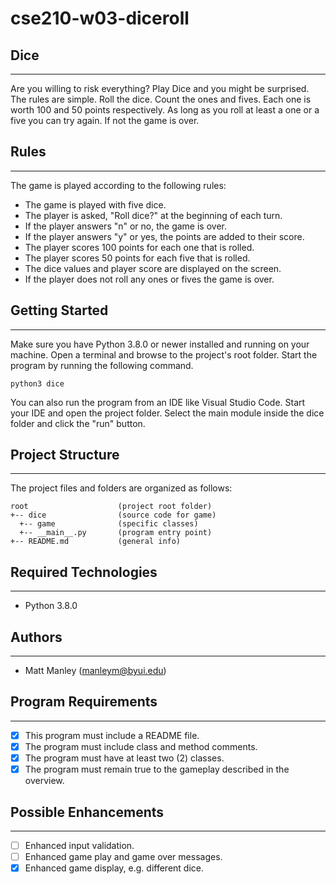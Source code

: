 # cse210-w03-diceroll

## Dice
---
Are you willing to risk everything? Play Dice and you might be surprised. The rules are simple. Roll 
the dice. Count the ones and fives. Each one is worth 100 and 50 points respectively. As long as you 
roll at least a one or a five you can try again. If not the game is over.

## Rules
---
The game is played according to the following rules:
- The game is played with five dice.
- The player is asked, "Roll dice?" at the beginning of each turn.
- If the player answers "n" or no, the game is over.
- If the player answers "y" or yes, the points are added to their score.
- The player scores 100 points for each one that is rolled.
- The player scores 50 points for each five that is rolled.
- The dice values and player score are displayed on the screen.
- If the player does not roll any ones or fives the game is over.

## Getting Started
---
Make sure you have Python 3.8.0 or newer installed and running on your machine. Open a terminal and 
browse to the project's root folder. Start the program by running the following command.
```
python3 dice 
```
You can also run the program from an IDE like Visual Studio Code. Start your IDE and open the 
project folder. Select the main module inside the dice folder and click the "run" button.

## Project Structure
---
The project files and folders are organized as follows:
```
root                    (project root folder)
+-- dice                (source code for game)
  +-- game              (specific classes)
  +-- __main__.py       (program entry point)
+-- README.md           (general info)
```

## Required Technologies
---
* Python 3.8.0

## Authors
---
* Matt Manley (manleym@byui.edu) 

## Program Requirements
---
- [x] This program must include a README file.
- [x] The program must include class and method comments.
- [x] The program must have at least two (2) classes.
- [x] The program must remain true to the gameplay described in the overview.

## Possible Enhancements
---
- [ ] Enhanced input validation.
- [ ] Enhanced game play and game over messages.
- [x] Enhanced game display, e.g. different dice.